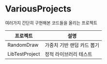 # VariousProjects
여러가지 간단히 구현해본 코드들을 올리는 프로젝트


프로젝트 | 설명|
---- | ---- | 
RandomDraw | 가중치 기반 랜덤 카드 뽑기| 
LibTestProject | 정적 라이브러리 테스트| 
